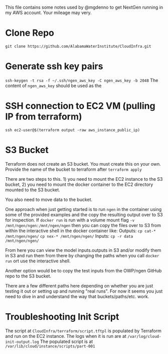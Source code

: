 This file contains some notes used by @mgdenno to get NextGen running in my 
AWS account. Your mileage may very.

# Clone Repo
`git clone https://github.com/AlabamaWaterInstitute/CloudInfra.git`

# Generate ssh key pairs
`ssh-keygen -t rsa -f ~/.ssh/ngen_aws_key -C ngen_aws_key -b 2048`
The content of `ngen_aws_key` should be used as the 

# SSH connection to EC2 VM (pulling IP from terraform)
`ssh ec2-user@$(terraform output -raw aws_instance_public_ip)`

# S3 Bucket
Terraform does not create an S3 bucket.  You must create this on 
your own. Provide the  name of the bucket to terraform 
after `terraform apply`

There are two steps to this. 1) you need to mount the EC2 instance to the
S3 bucket, 2) you need to mount the docker container to the EC2 directory 
mounted to the S3 bucket.

You also need to move data to the bucket. 

One approach when just getting started is to run `ngen` in the container 
using some of the provided examples and the copy the resulting output over 
to S3 for inspection. If `docker run` is run with a volume mount flag 
`-v /mnt/ngen/ngen:/mnt/ngen/ngen` then you can copy the files over to S3 
from within the interactive shell in the docker container like:
Outputs: `cp cat-* /mnt/ngen/ngen/` `cp nex-* /mnt/ngen/ngen/` 
Inputs: `cp -r data /mnt/ngen/ngen/`

From here you can view the model inputs.outputs in S3 and/or modify them 
in S3 and run them from there by changing the paths when you call 
`docker run` ort use the interactive shell.

Another option would be to copy the test inputs from the OWP/ngen GitHub repo
to the S3 bucket.

There are a few different paths here depending on whether you are just testing 
it out or setting up and running "real runs".  For now it seems you just need 
to dive in and understand the way that buckets/paths/etc. work.

# Troubleshooting Init Script
The script at `CloudInfra/terraform/script.tftpl` is populated by Terraform and 
run on the EC2 instance.
The logs when it is run are at `/var/log/cloud-init-output.log`
The populated script is at `/var/lib/cloud/instance/scripts/part-001`
